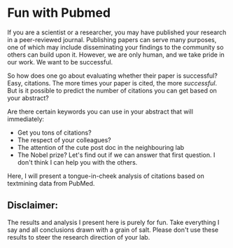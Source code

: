 # Fun with Pubmed
If you are a scientist or a researcher, you may have published your research in a peer-reviewed journal. Publishing papers can serve many purposes, one of which may include disseminating your findings to the community so others can build upon it. However, we are only human, and we take pride in our work. We want to be successful.

So how does one go about evaluating whether their paper is successful? Easy, citations. 
The more times your paper is cited, the more _successful_. But is it possible to predict the number of citations you can get based on your abstract? 

Are there certain keywords you can use in your abstract that will immediately:
- Get you tons of citations? 
- The respect of your colleagues?
- The attention of the cute post doc in the neighbouring lab
- The Nobel prize? 
Let's find out if we can answer that first question. I don't think I can help you with the others.

Here, I will present a tongue-in-cheek analysis of citations based on textmining data from PubMed. 

## Disclaimer: 
The results and analysis I present here is purely for fun. Take everything I say and all conclusions drawn with a grain of salt. Please don't use these results to steer the research direction of your lab. 